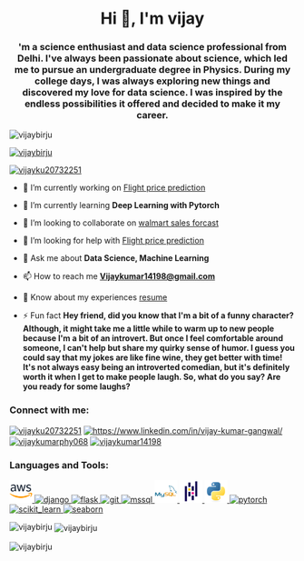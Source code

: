 <h1 align="center">Hi 👋, I'm vijay</h1>
<h3 align="center">'m a science enthusiast and data science professional from Delhi. I've always been passionate about science, which led me to pursue an undergraduate degree in Physics. During my college days, I was always exploring new things and discovered my love for data science. I was inspired by the endless possibilities it offered and decided to make it my career.</h3>

<p align="left"> <img src="https://komarev.com/ghpvc/?username=vijaybirju&label=Profile%20views&color=0e75b6&style=flat" alt="vijaybirju" /> </p>

<p align="left"> <a href="https://github.com/ryo-ma/github-profile-trophy"><img src="https://github-profile-trophy.vercel.app/?username=vijaybirju" alt="vijaybirju" /></a> </p>

<p align="left"> <a href="https://twitter.com/vijayku20732251" target="blank"><img src="https://img.shields.io/twitter/follow/vijayku20732251?logo=twitter&style=for-the-badge" alt="vijayku20732251" /></a> </p>

- 🔭 I’m currently working on [Flight price prediction](https://github.com/vijaybirju/Kaggle-notebook)

- 🌱 I’m currently learning **Deep Learning with Pytorch**

- 👯 I’m looking to collaborate on [walmart sales forcast](https://github.com/vijaybirju/walamrt--sales-forescat)

- 🤝 I’m looking for help with [Flight price prediction](https://github.com/vijaybirju/Kaggle-notebook)

- 💬 Ask me about **Data Science, Machine Learning**

- 📫 How to reach me **Vijaykumar14198@gmail.com**

- 📄 Know about my experiences [resume](resume)

- ⚡ Fun fact **Hey friend, did you know that I'm a bit of a funny character? Although, it might take me a little while to warm up to new people because I'm a bit of an introvert. But once I feel comfortable around someone, I can't help but share my quirky sense of humor. I guess you could say that my jokes are like fine wine, they get better with time! It's not always easy being an introverted comedian, but it's definitely worth it when I get to make people laugh. So, what do you say? Are you ready for some laughs?**

<h3 align="left">Connect with me:</h3>
<p align="left">
<a href="https://twitter.com/vijayku20732251" target="blank"><img align="center" src="https://raw.githubusercontent.com/rahuldkjain/github-profile-readme-generator/master/src/images/icons/Social/twitter.svg" alt="vijayku20732251" height="30" width="40" /></a>
<a href="https://linkedin.com/in/https://www.linkedin.com/in/vijay-kumar-gangwal/" target="blank"><img align="center" src="https://raw.githubusercontent.com/rahuldkjain/github-profile-readme-generator/master/src/images/icons/Social/linked-in-alt.svg" alt="https://www.linkedin.com/in/vijay-kumar-gangwal/" height="30" width="40" /></a>
<a href="https://kaggle.com/vijaykumarphy068" target="blank"><img align="center" src="https://raw.githubusercontent.com/rahuldkjain/github-profile-readme-generator/master/src/images/icons/Social/kaggle.svg" alt="vijaykumarphy068" height="30" width="40" /></a>
<a href="https://www.hackerrank.com/vijaykumar14198" target="blank"><img align="center" src="https://raw.githubusercontent.com/rahuldkjain/github-profile-readme-generator/master/src/images/icons/Social/hackerrank.svg" alt="vijaykumar14198" height="30" width="40" /></a>
</p>

<h3 align="left">Languages and Tools:</h3>
<p align="left"> <a href="https://aws.amazon.com" target="_blank" rel="noreferrer"> <img src="https://raw.githubusercontent.com/devicons/devicon/master/icons/amazonwebservices/amazonwebservices-original-wordmark.svg" alt="aws" width="40" height="40"/> </a> <a href="https://www.djangoproject.com/" target="_blank" rel="noreferrer"> <img src="https://cdn.worldvectorlogo.com/logos/django.svg" alt="django" width="40" height="40"/> </a> <a href="https://flask.palletsprojects.com/" target="_blank" rel="noreferrer"> <img src="https://www.vectorlogo.zone/logos/pocoo_flask/pocoo_flask-icon.svg" alt="flask" width="40" height="40"/> </a> <a href="https://git-scm.com/" target="_blank" rel="noreferrer"> <img src="https://www.vectorlogo.zone/logos/git-scm/git-scm-icon.svg" alt="git" width="40" height="40"/> </a> <a href="https://www.microsoft.com/en-us/sql-server" target="_blank" rel="noreferrer"> <img src="https://www.svgrepo.com/show/303229/microsoft-sql-server-logo.svg" alt="mssql" width="40" height="40"/> </a> <a href="https://www.mysql.com/" target="_blank" rel="noreferrer"> <img src="https://raw.githubusercontent.com/devicons/devicon/master/icons/mysql/mysql-original-wordmark.svg" alt="mysql" width="40" height="40"/> </a> <a href="https://pandas.pydata.org/" target="_blank" rel="noreferrer"> <img src="https://raw.githubusercontent.com/devicons/devicon/2ae2a900d2f041da66e950e4d48052658d850630/icons/pandas/pandas-original.svg" alt="pandas" width="40" height="40"/> </a> <a href="https://www.python.org" target="_blank" rel="noreferrer"> <img src="https://raw.githubusercontent.com/devicons/devicon/master/icons/python/python-original.svg" alt="python" width="40" height="40"/> </a> <a href="https://pytorch.org/" target="_blank" rel="noreferrer"> <img src="https://www.vectorlogo.zone/logos/pytorch/pytorch-icon.svg" alt="pytorch" width="40" height="40"/> </a> <a href="https://scikit-learn.org/" target="_blank" rel="noreferrer"> <img src="https://upload.wikimedia.org/wikipedia/commons/0/05/Scikit_learn_logo_small.svg" alt="scikit_learn" width="40" height="40"/> </a> <a href="https://seaborn.pydata.org/" target="_blank" rel="noreferrer"> <img src="https://seaborn.pydata.org/_images/logo-mark-lightbg.svg" alt="seaborn" width="40" height="40"/> </a> </p>

<p><img align="left" src="https://github-readme-stats.vercel.app/api/top-langs?username=vijaybirju&show_icons=true&locale=en&layout=compact" alt="vijaybirju" /></p>

<p>&nbsp;<img align="center" src="https://github-readme-stats.vercel.app/api?username=vijaybirju&show_icons=true&locale=en" alt="vijaybirju" /></p>

<p><img align="center" src="https://github-readme-streak-stats.herokuapp.com/?user=vijaybirju&" alt="vijaybirju" /></p>
